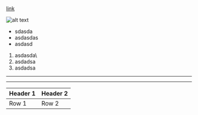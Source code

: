 [link](https://)

![alt text](https://)

* sdasda
* asdasdas
* asdasd

1. asdasda\
2. asdadsa
3. asdadsa

---

***

|Header 1| Header 2|
|--------|---------|
|Row 1   | Row 2|
